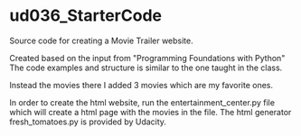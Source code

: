 # ud036_StarterCode
Source code for creating a Movie Trailer website.

Created based on the input from "Programming Foundations with Python"
The code examples and structure is similar to the one taught in the class.

Instead the movies there I added 3 movies which are my favorite ones. 

In order to create the html website, run the entertainment_center.py file which will create a html page with the movies in the file. The html generator fresh_tomatoes.py is provided by Udacity.
